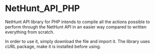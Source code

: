 # NetHunt_API_PHP

NetHunt API library for PHP intends to compile all the actions possible to perform through the NetHunt API in an easier way compared to written everything from scratch.

In order to use it, simply download the file and import it. The library uses cURL package, make it is installed before using.
